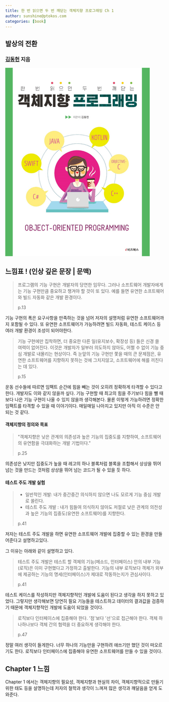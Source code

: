 ```yaml
---
title: 한 번 읽으면 두 번 깨닫는 객체지향 프로그래밍 Ch 1
author: sunshine@ptokos.com
categories: [book]
---
```


## 발상의 전환


### [김동헌](https://mckdh.tistory.com) 지음
![Alt text](/assets/img/book/한번-읽으면-두번-깨닫는-객체지향-프로그래밍/cover.jpg)



## 느낌표 ! (인상 깊은 문장 | 문맥)

> 프로그램의 기능 구현은 개발자의 당연한 임무다. 그러나 소프트웨어 개발자에게는 기능 구현만큼 중요하고 챙겨야 할 것이 또 있다.
> 예를 들면 유연한 소프트웨어와 빌드 자동화 같은 개발 환경이다.
> 
> p.13

기능 구현의 폭은 요구사항을 만족하는 것을 넘어 저자의 설명처럼 유연한 소프트웨어까지 포함될 수 있다.
또 유연한 소프트웨어가 가능하려면 빌드 자동화, 테스트 케이스 등 여러 개발 환경이 조성이 되어야한다.

> 기능 구현에만 집착하면, 더 중요한 다른 일(유지보수, 확장성 등) 들은 신경 쓸 여력이 없어진다.
> 이것은 개발자가 일부러 의도하지 않아도, 어쩔 수 없이 기능 중심 개발로 내몰리는 현상이다.
> 즉 눈앞의 기능 구현만 쫓을 때의 큰 문제점은, 유연한 소프트웨어를 지향하지 못하는 것에 그치지않고, 소프트웨어에 해를 끼친다는 데 있다.
> 
> p.15

운동 선수들에 따르면 임팩트 순간에 힘을 빼는 것이 오히려 정확하게 타격할 수 있다고 한다. 
개발자도 이와 같지 않을까 싶다. 기능 구현할 때 최고의 힘을 주기보다 힘을 뺄 때 보다 나은 기능 구현이 나올 수 있지 않을까 생각해본다.
물론 이렇게 가능하려면 정확한 임팩트를 타격할 수 있을 때 이야기이다. 매일매일 나아지고 있지만 아직 이 수준은 안 되는 것 같다.


#### 객체지향의 정의와 목표
> "객체지향은 낮은 관계의 의존성과 높은 기능의 집중도를 지향하여, 소프트웨어의 유연함을 극대화하는 개발 기법이다."
> 
> p.25

의존성은 낮지만 집중도가 높을 때 레고의 하나 블록처럼 블록을 조합해서 상상을 뛰어 넘는 것을 만드는 것처럼 상상을 뛰어 넘는 코드가 될 수 있을 듯 하다.

#### 테스트 주도 개발 실험
> - 일반적인 개발: 내가 중간중간 의식하지 않으면 나도 모르게 기능 중심 개발로 쏠린다.
> - 테스트 주도 개발 : 내가 힘들여 의식하지 않아도 저절로 낮은 관계의 의전성과 높은 기능의 집중도(유연한 소프트웨어)를 지향한다.
> 
> p.41

저자는 테스트 주도 개발을 하면 유연한 소프트웨어 개발에 집중할 수 있는 환경을 만들어준다고 설명하고있다.

그 이유는 아래와 같이 설명하고 있다.

> 테스트 주도 개발은 테스트 할 객체의 기능(메소드, 인터페이스) 안의 내부 기능(로직)은 이미 구현했다고 가정하고 출발한다.
> 기능의 내부 로직보다 객체가 외부에 제공하는 기능의 명세(인터페이스)가 제대로 작동하는지가 관심사이다.
> 
> p.41

테스트 케이스를 작성하지만 객체지향적인 개발에 도움이 된다고 생각을 하지 못하고 있었다.
그렇지만 생각해보면 당연히 필요 기능들을 테스트하고 데이터의 결과값을 검증하기 때문에 객체지향적인 개발에 도움이 되었을 것이다.

> 로직보다 인터페이스에 집중해야 한다. '점'보다 '선'으로 접근해야 한다.
> 객체 하나하나보다 객체 간의 협력을 더 중요하게 생각해야 한다.
> 
> p.47

정말 여러 생각이 들게한다. 너무 하나의 기능만을 구현하려 애쓰기만 했던 것이 떠오르기도 한다.
로직보다 인터페이스에 집중해야 유연한 소프트웨어를 만들 수 있을 것이다.


## Chapter 1 느낌
Chapter 1 에서는 객체지향의 필요성, 객체지향과 현실의 차이, 객체지향적으로 만들기 위한 태도 등을 설명하는데 저자의 철학과 생각이 느껴져 많은 생각과 꺠달음을 얻게 도와준다.



